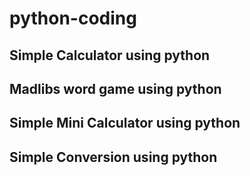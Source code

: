 # python-coding
## Simple Calculator using python
## Madlibs word game using python
## Simple Mini Calculator using python
## Simple Conversion using python

